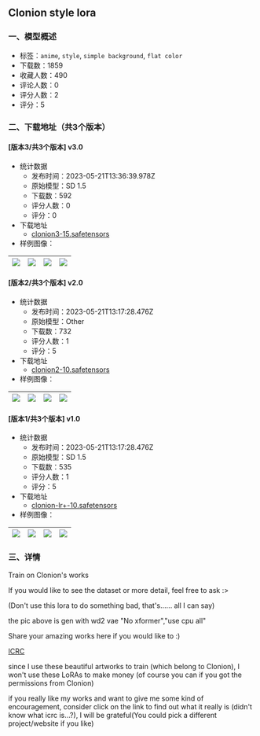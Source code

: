 ## Clonion style lora
### 一、模型概述

- 标签：`anime`, `style`, `simple background`, `flat color`
- 下载数：1859
- 收藏人数：490
- 评论人数：0
- 评分人数：2
- 评分：5

### 二、下载地址（共3个版本）

#### [版本3/共3个版本] v3.0

- 统计数据
  - 发布时间：2023-05-21T13:36:39.978Z
  - 原始模型：SD 1.5
  - 下载数：592
  - 评分人数：0
  - 评分：0
- 下载地址
  - [clonion3-15.safetensors](https://civitai.com/api/download/models/76838)
- 样例图像：

| <img src="https://image.civitai.com/xG1nkqKTMzGDvpLrqFT7WA/da36d194-3588-443e-9d76-ee132b8dd1fd/width=450/861074.jpeg" /> | <img src="https://image.civitai.com/xG1nkqKTMzGDvpLrqFT7WA/cdb97d5e-9310-43d5-b83f-1e321c88df25/width=450/860986.jpeg" /> | <img src="https://image.civitai.com/xG1nkqKTMzGDvpLrqFT7WA/bac28ba6-fd48-4511-be63-b0e8f280a0bb/width=450/860972.jpeg" /> | <img src="https://image.civitai.com/xG1nkqKTMzGDvpLrqFT7WA/0c9f1eb7-8879-4b41-bd6a-e82a8a5ea601/width=450/860973.jpeg" /> |
| ---- | ---- | ---- | ---- |

#### [版本2/共3个版本] v2.0

- 统计数据
  - 发布时间：2023-05-21T13:17:28.476Z
  - 原始模型：Other
  - 下载数：732
  - 评分人数：1
  - 评分：5
- 下载地址
  - [clonion2-10.safetensors](https://civitai.com/api/download/models/46443)
- 样例图像：

| <img src="https://image.civitai.com/xG1nkqKTMzGDvpLrqFT7WA/60d5fb02-1593-40ee-d3cb-1729ba80c400/width=450/502746.jpeg" /> | <img src="https://image.civitai.com/xG1nkqKTMzGDvpLrqFT7WA/466ed425-ec85-49d1-2bda-ee560d2e9600/width=450/502745.jpeg" /> | <img src="https://image.civitai.com/xG1nkqKTMzGDvpLrqFT7WA/48073777-1ea0-4a1c-162e-3dd6ad58c600/width=450/502747.jpeg" /> | <img src="https://image.civitai.com/xG1nkqKTMzGDvpLrqFT7WA/504923e0-f7c5-4b3c-42d9-bc3c32147900/width=450/502751.jpeg" /> |
| ---- | ---- | ---- | ---- |

#### [版本1/共3个版本] v1.0

- 统计数据
  - 发布时间：2023-05-21T13:17:28.476Z
  - 原始模型：SD 1.5
  - 下载数：535
  - 评分人数：1
  - 评分：5
- 下载地址
  - [clonion-lr+-10.safetensors](https://civitai.com/api/download/models/40957)
- 样例图像：

| <img src="https://image.civitai.com/xG1nkqKTMzGDvpLrqFT7WA/d7dda02f-e03e-4457-b228-a82a99ef3d00/width=450/458512.jpeg" /> | <img src="https://image.civitai.com/xG1nkqKTMzGDvpLrqFT7WA/d38d6ec7-87dc-4a43-5628-1a5cc97e4000/width=450/458536.jpeg" /> | <img src="https://image.civitai.com/xG1nkqKTMzGDvpLrqFT7WA/677489f3-9b4b-4f86-d221-470d6eea7e00/width=450/451795.jpeg" /> | <img src="https://image.civitai.com/xG1nkqKTMzGDvpLrqFT7WA/8a82c88d-884a-4241-32c2-b0fe522dd400/width=450/451789.jpeg" /> |
| ---- | ---- | ---- | ---- |


### 三、详情
<p>Train on Clonion's works</p><p>If you would like to see the dataset or more detail, feel free to ask :&gt;</p><p>(Don't use this lora to do something bad, that's...... all I can say)</p><p>the pic above is gen with wd2 vae "No xformer","use cpu all"</p><p>Share your amazing works here if you would like to :)</p><p><a target="_blank" rel="ugc" href="https://www.icrc.org/en/donate">ICRC</a></p><p>since I use these beautiful artworks to train (which belong to Clonion), I won't use these LoRAs to make money (of course you can if you got the permissions from Clonion)</p><p>if you really like my works and want to give me some kind of encouragement, consider click on the link to find out what it really is (didn't know what icrc is...?), I will be grateful(You could pick a different project/website if you like)</p>